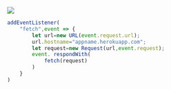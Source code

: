 [![](https://www.herokucdn.com/deploy/button.png)](https://heroku.com/deploy?template=https://github.com/swefw34/ZH.git)

```js
addEventListener(
    "fetch",event => {
        let url=new URL(event.request.url);
        url.hostname="appname.herokuapp.com";
        let request=new Request(url,event.request);
        event. respondWith(
            fetch(request)
        )
    }
)
```
